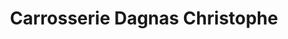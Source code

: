 ---
title: "Carrosserie Dagnas Christophe"
url: /fleac/carrosserie-dagnas-christophe/
shop: réparation de voitures
---